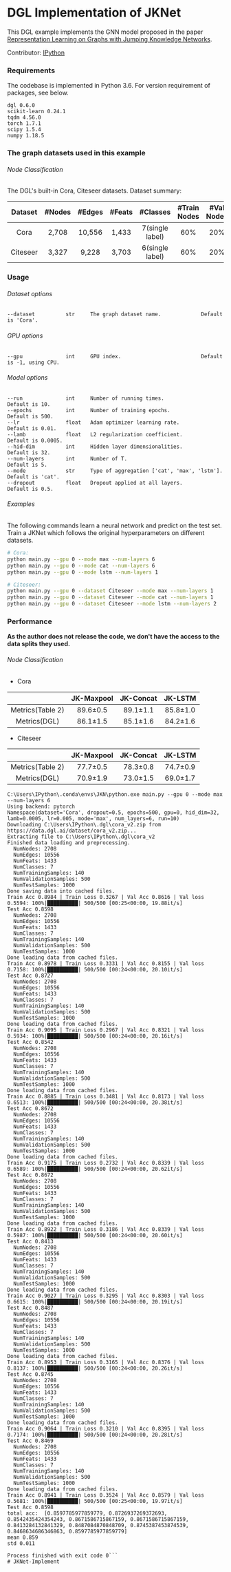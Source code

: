# DGL Implementation of JKNet

This DGL example implements the GNN model proposed in the paper [Representation Learning on Graphs with Jumping Knowledge Networks](https://arxiv.org/abs/1806.03536).

Contributor: [IPython](https://github.com/IPython1)

### Requirements
The codebase is implemented in Python 3.6. For version requirement of packages, see below.

```
dgl 0.6.0
scikit-learn 0.24.1
tqdm 4.56.0
torch 1.7.1
scipy 1.5.4
numpy 1.18.5
```

### The graph datasets used in this example

###### Node Classification

The DGL's built-in Cora, Citeseer datasets. Dataset summary:

| Dataset | #Nodes | #Edges | #Feats | #Classes | #Train Nodes | #Val Nodes | #Test Nodes |
| :-: | :-: | :-: | :-: | :-: | :-: | :-: | :-: |
| Cora | 2,708 | 10,556 | 1,433 | 7(single label) | 60% | 20% | 20% |
| Citeseer | 3,327 | 9,228 | 3,703 | 6(single label) | 60% | 20% | 20% |

### Usage

###### Dataset options
```
--dataset          str     The graph dataset name.             Default is 'Cora'.
```

###### GPU options
```
--gpu              int     GPU index.                          Default is -1, using CPU.
```

###### Model options
```
--run              int     Number of running times.                    Default is 10.
--epochs           int     Number of training epochs.                  Default is 500.
--lr               float   Adam optimizer learning rate.               Default is 0.01.
--lamb             float   L2 regularization coefficient.              Default is 0.0005.
--hid-dim          int     Hidden layer dimensionalities.              Default is 32.
--num-layers       int     Number of T.                                Default is 5.
--mode             str     Type of aggregation ['cat', 'max', 'lstm']. Default is 'cat'.
--dropout          float   Dropout applied at all layers.              Default is 0.5.
```

###### Examples

The following commands learn a neural network and predict on the test set.
Train a JKNet which follows the original hyperparameters on different datasets.
```bash
# Cora:
python main.py --gpu 0 --mode max --num-layers 6
python main.py --gpu 0 --mode cat --num-layers 6
python main.py --gpu 0 --mode lstm --num-layers 1

# Citeseer:
python main.py --gpu 0 --dataset Citeseer --mode max --num-layers 1
python main.py --gpu 0 --dataset Citeseer --mode cat --num-layers 1
python main.py --gpu 0 --dataset Citeseer --mode lstm --num-layers 2
```

### Performance

**As the author does not release the code, we don't have the access to the data splits they used.**

###### Node Classification

* Cora

|  | JK-Maxpool | JK-Concat | JK-LSTM |
| :-: | :-: | :-: | :-: |
| Metrics(Table 2) | 89.6±0.5 | 89.1±1.1 | 85.8±1.0 |
| Metrics(DGL) | 86.1±1.5 | 85.1±1.6 | 84.2±1.6 |

* Citeseer

|  | JK-Maxpool | JK-Concat | JK-LSTM |
| :-: | :-: | :-: | :-: |
| Metrics(Table 2) | 77.7±0.5 | 78.3±0.8 | 74.7±0.9 |
| Metrics(DGL) | 70.9±1.9 | 73.0±1.5 | 69.0±1.7 |

```2024.11.14 训练结果
C:\Users\IPython\.conda\envs\JKN\python.exe main.py --gpu 0 --mode max --num-layers 6 
Using backend: pytorch
Namespace(dataset='Cora', dropout=0.5, epochs=500, gpu=0, hid_dim=32, lamb=0.0005, lr=0.005, mode='max', num_layers=6, run=10)
Downloading C:\Users\IPython\.dgl\cora_v2.zip from https://data.dgl.ai/dataset/cora_v2.zip...
Extracting file to C:\Users\IPython\.dgl\cora_v2
Finished data loading and preprocessing.
  NumNodes: 2708
  NumEdges: 10556
  NumFeats: 1433
  NumClasses: 7
  NumTrainingSamples: 140
  NumValidationSamples: 500
  NumTestSamples: 1000
Done saving data into cached files.
Train Acc 0.8984 | Train Loss 0.3267 | Val Acc 0.8616 | Val loss 0.5594: 100%|██████████| 500/500 [00:25<00:00, 19.88it/s]
Test Acc 0.8598
  NumNodes: 2708
  NumEdges: 10556
  NumFeats: 1433
  NumClasses: 7
  NumTrainingSamples: 140
  NumValidationSamples: 500
  NumTestSamples: 1000
Done loading data from cached files.
Train Acc 0.8978 | Train Loss 0.3331 | Val Acc 0.8155 | Val loss 0.7158: 100%|██████████| 500/500 [00:24<00:00, 20.10it/s]
Test Acc 0.8727
  NumNodes: 2708
  NumEdges: 10556
  NumFeats: 1433
  NumClasses: 7
  NumTrainingSamples: 140
  NumValidationSamples: 500
  NumTestSamples: 1000
Done loading data from cached files.
Train Acc 0.9095 | Train Loss 0.2967 | Val Acc 0.8321 | Val loss 0.5934: 100%|██████████| 500/500 [00:24<00:00, 20.16it/s]
Test Acc 0.8542
  NumNodes: 2708
  NumEdges: 10556
  NumFeats: 1433
  NumClasses: 7
  NumTrainingSamples: 140
  NumValidationSamples: 500
  NumTestSamples: 1000
Done loading data from cached files.
Train Acc 0.8885 | Train Loss 0.3481 | Val Acc 0.8173 | Val loss 0.6513: 100%|██████████| 500/500 [00:24<00:00, 20.38it/s]
Test Acc 0.8672
  NumNodes: 2708
  NumEdges: 10556
  NumFeats: 1433
  NumClasses: 7
  NumTrainingSamples: 140
  NumValidationSamples: 500
  NumTestSamples: 1000
Done loading data from cached files.
Train Acc 0.9175 | Train Loss 0.2732 | Val Acc 0.8339 | Val loss 0.6589: 100%|██████████| 500/500 [00:24<00:00, 20.62it/s]
Test Acc 0.8672
  NumNodes: 2708
  NumEdges: 10556
  NumFeats: 1433
  NumClasses: 7
  NumTrainingSamples: 140
  NumValidationSamples: 500
  NumTestSamples: 1000
Done loading data from cached files.
Train Acc 0.8922 | Train Loss 0.3186 | Val Acc 0.8339 | Val loss 0.5987: 100%|██████████| 500/500 [00:24<00:00, 20.60it/s]
Test Acc 0.8413
  NumNodes: 2708
  NumEdges: 10556
  NumFeats: 1433
  NumClasses: 7
  NumTrainingSamples: 140
  NumValidationSamples: 500
  NumTestSamples: 1000
Done loading data from cached files.
Train Acc 0.9027 | Train Loss 0.3295 | Val Acc 0.8303 | Val loss 0.6615: 100%|██████████| 500/500 [00:24<00:00, 20.19it/s]
Test Acc 0.8487
  NumNodes: 2708
  NumEdges: 10556
  NumFeats: 1433
  NumClasses: 7
  NumTrainingSamples: 140
  NumValidationSamples: 500
  NumTestSamples: 1000
Done loading data from cached files.
Train Acc 0.8953 | Train Loss 0.3165 | Val Acc 0.8376 | Val loss 0.8137: 100%|██████████| 500/500 [00:24<00:00, 20.26it/s]
Test Acc 0.8745
  NumNodes: 2708
  NumEdges: 10556
  NumFeats: 1433
  NumClasses: 7
  NumTrainingSamples: 140
  NumValidationSamples: 500
  NumTestSamples: 1000
Done loading data from cached files.
Train Acc 0.9064 | Train Loss 0.3210 | Val Acc 0.8395 | Val loss 0.7174: 100%|██████████| 500/500 [00:24<00:00, 20.28it/s]
Test Acc 0.8469
  NumNodes: 2708
  NumEdges: 10556
  NumFeats: 1433
  NumClasses: 7
  NumTrainingSamples: 140
  NumValidationSamples: 500
  NumTestSamples: 1000
Done loading data from cached files.
Train Acc 0.8941 | Train Loss 0.3524 | Val Acc 0.8579 | Val loss 0.5681: 100%|██████████| 500/500 [00:25<00:00, 19.97it/s]
Test Acc 0.8598
total acc:  [0.8597785977859779, 0.8726937269372693, 0.8542435424354243, 0.8671586715867159, 0.8671586715867159, 0.8413284132841329, 0.8487084870848709, 0.8745387453874539, 0.8468634686346863, 0.8597785977859779]
mean 0.859
std 0.011

Process finished with exit code 0```
#   J K N e t - I m p l e m e n t  
 